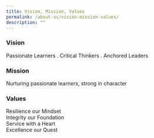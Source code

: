 ```yaml
---
title: Vision, Mission, Values
permalink: /about-us/vision-mission-values/
description: ""
---
```



### Vision <br>
Passionate Learners . Critical Thinkers . Anchored Leaders

### Mission <br>
Nurturing passionate learners, strong in character

### Values  <br>
Resilience our Mindset<br>
Integrity our Foundation<br>
Service with a Heart<br>
Excellence our Quest